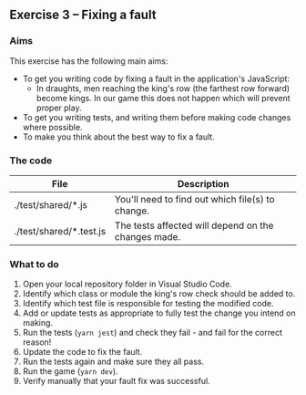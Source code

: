 ## Exercise 3 – Fixing a fault

### Aims
This exercise has the following main aims:
* To get you writing code by fixing a fault in the application's JavaScript:
  *  In draughts, men reaching the king's row (the farthest row forward) become kings. In our game this does not happen which will prevent proper play.
* To get you writing tests, and writing them before making code changes where possible.
* To make you think about the best way to fix a fault.

### The code
| File                            | Description          |
|---------------------------------|----------------------|
| ./test/shared/*.js	            | You'll need to find out which file(s) to change. |
| ./test/shared/*.test.js	        | The tests affected will depend on the changes made. |

### What to do
1. Open your local repository folder in Visual Studio Code.
1. Identify which class or module the king's row check should be added to.
1. Identify which test file is responsible for testing the modified code.
1. Add or update tests as appropriate to fully test the change you intend on making.
1. Run the tests (`yarn jest`) and check they fail - and fail for the correct reason!
1. Update the code to fix the fault.
1. Run the tests again and make sure they all pass.
1. Run the game (`yarn dev`).
1. Verify manually that your fault fix was successful.



